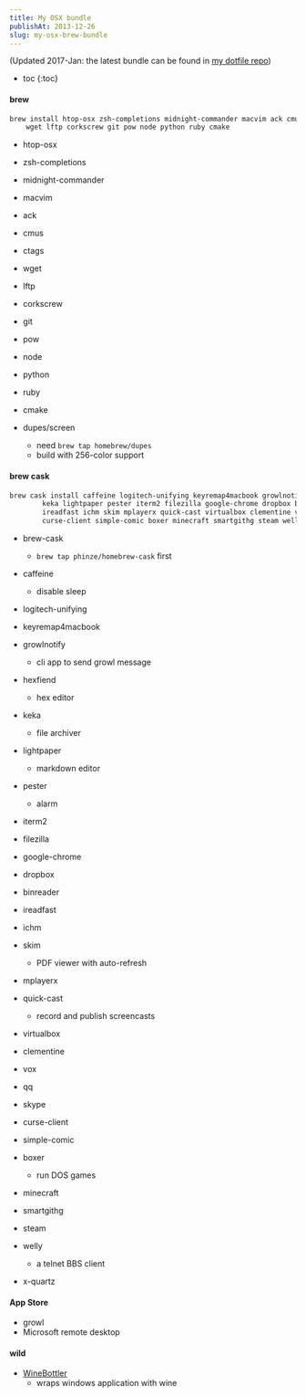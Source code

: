 ```yaml
---
title: My OSX bundle
publishAt: 2013-12-26
slug: my-osx-brew-bundle
---
```


(Updated 2017-Jan: the latest bundle can be found in [my dotfile repo](https://github.com/jokester/dotted/tree/master/osx))

- toc
{:toc}

#### brew

~~~ sh
brew install htop-osx zsh-completions midnight-commander macvim ack cmus ctags \
    wget lftp corkscrew git pow node python ruby cmake
~~~

- htop-osx
- zsh-completions
- midnight-commander
- macvim
- ack
- cmus
- ctags

- wget
- lftp
- corkscrew

- git
- pow
- node
- python
- ruby
- cmake

- dupes/screen
    - need `brew tap homebrew/dupes`
    - build with 256-color support

#### brew cask

~~~ sh
brew cask install caffeine logitech-unifying keyremap4macbook growlnotify hexfiend \
        keka lightpaper pester iterm2 filezilla google-chrome dropbox binreader    \
        ireadfast ichm skim mplayerx quick-cast virtualbox clementine vox qq skype \
        curse-client simple-comic boxer minecraft smartgithg steam welly x-quartz
~~~

- brew-cask
    - `brew tap phinze/homebrew-cask` first
- caffeine
    - disable sleep
- logitech-unifying
- keyremap4macbook
- growlnotify
    - cli app to send growl message
- hexfiend
    - hex editor
- keka
    - file archiver
- lightpaper
    - markdown editor
- pester
    - alarm

- iterm2
- filezilla
- google-chrome
- dropbox
- binreader

- ireadfast
- ichm
- skim
    - PDF viewer with auto-refresh

- mplayerx
- quick-cast
    - record and publish screencasts
- virtualbox

- clementine
- vox
- qq
- skype
- curse-client
- simple-comic
- boxer
    - run DOS games
- minecraft

- smartgithg
- steam
- welly
    - a telnet BBS client
- x-quartz

#### App Store

- growl
- Microsoft remote desktop

#### wild

- [WineBottler](http://winebottler.kronenberg.org/)
    - wraps windows application with wine

